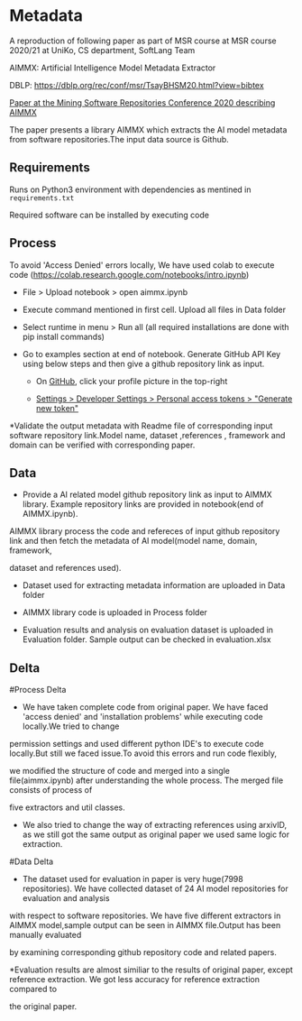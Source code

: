 # Metadata
A reproduction of following paper as part of MSR course at MSR course 2020/21 at UniKo, CS department, SoftLang Team

AIMMX: Artificial Intelligence Model Metadata Extractor

DBLP: https://dblp.org/rec/conf/msr/TsayBHSM20.html?view=bibtex

[Paper at the Mining Software Repositories Conference 2020 describing AIMMX](http://www.jsntsay.com/publications/tsay-msr2020.pdf)

The paper presents a library AIMMX which extracts the AI model metadata from software repositories.The input data source is Github. 

## Requirements

Runs on Python3 environment with dependencies as mentined in `requirements.txt`

Required software can be installed by executing code

## Process

To avoid 'Access Denied' errors locally, We have used colab to execute code (https://colab.research.google.com/notebooks/intro.ipynb)

* File > Upload notebook > open aimmx.ipynb 

* Execute command mentioned in first cell. Upload all files in Data folder

* Select runtime in menu > Run all (all required installations are done with pip install commands)

* Go to examples section at end of notebook. Generate GitHub API Key using below steps and then give a github repository link as input.

     * On [GitHub](https://github.com/), click your profile picture in the top-right

     * [Settings > Developer Settings > Personal access tokens > "Generate new token"](https://github.com/settings/tokens)

*Validate the output metadata with Readme file of corresponding input software repository link.Model name, dataset ,references , framework and domain 
can be verified with corresponding paper.

## Data

* Provide a AI related model github repository link as input to AIMMX library. Example repository links are provided in notebook(end of AIMMX.ipynb).

AIMMX library process the code and refereces of input github repository link and then fetch the metadata of AI model(model name, domain, framework, 

dataset and references used).

* Dataset used for extracting metadata information are uploaded in Data folder

* AIMMX library code is uploaded in Process folder

* Evaluation results and analysis on evaluation dataset is uploaded in Evaluation folder. Sample output can be checked in evaluation.xlsx


## Delta

#Process Delta

* We have taken complete code from original paper. We have faced 'access denied' and 'installation problems' while executing code locally.We tried to change 

permission settings and used different python IDE's to execute code locally.But still we faced issue.To avoid this errors and run code flexibly, 

we modified the structure of code and merged into a single file(aimmx.ipynb) after understanding the whole process. The merged file consists of process of 

five extractors and util classes.

* We also tried to change the way of extracting references using arxivID, as we still got the same output as original paper we used same logic for extraction.

#Data Delta

* The dataset used for evaluation in paper is very huge(7998 repositories). We have collected dataset of 24 AI model repositories for evaluation and analysis 

with respect to software repositories. We have five different extractors in AIMMX model,sample output can be seen in AIMMX file.Output has been manually evaluated 

by examining corresponding github repository code and related papers.

*Evaluation results are almost similiar to the results of original paper, except reference extraction. We got less accuracy for reference extraction compared to 

the original paper.